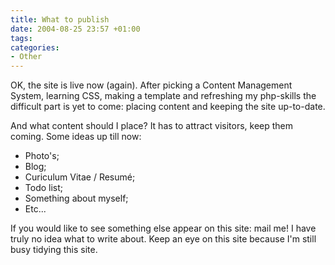 ```yaml
---
title: What to publish
date: 2004-08-25 23:57 +01:00
tags:
categories:
- Other
---
```

OK, the site is live now (again). After picking a Content Management System, learning CSS, making a template and refreshing my php-skills the difficult part is yet to come: placing content and keeping the site up-to-date.

And what content should I place? It has to attract visitors, keep them coming. Some ideas up till now:

* Photo's;
* Blog;
* Curiculum Vitae / Resumé;
* Todo list;
* Something about myself;
* Etc...

If you would like to see something else appear on this site: mail me! I have truly no idea what to write about.
Keep an eye on this site because I'm still busy tidying this site.